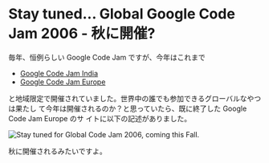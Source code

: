 # Stay tuned... Global Google Code Jam 2006 - 秋に開催?

<!--
date = "2006-07-19"
-->

毎年、恒例らしい Google Code Jam ですが、今年はこれまで

- [Google Code Jam India](http://www.topcoder.com/pl/?module=Static&d1=gicj06&d2=overview)
- [Google Code Jam Europe](http://www.google.com/codejameurope/)

と地域限定で開催されていました。世界中の誰でも参加できるグローバルなやつは果たし
て今年は開催されるのか？と思っていたら、既に終了した Google Code Jam Europe のサ
イトに以下の記述がありました。

![Stay tuned for Global Code Jam 2006, coming this Fall.](http://static.flickr.com/70/193302335_39f32eaaec_o.png)

秋に開催されるみたいですよ。
